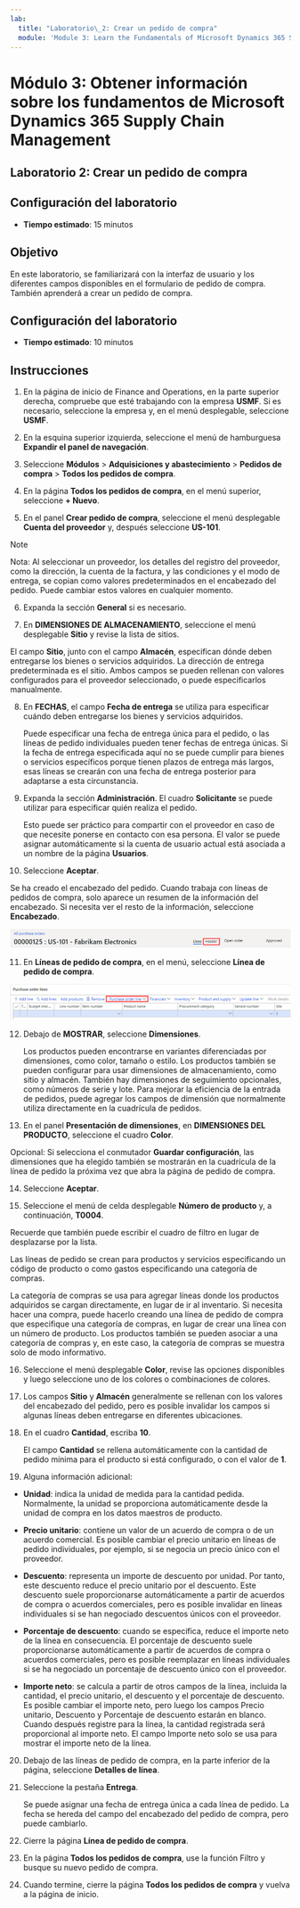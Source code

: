 ```yaml
---
lab:
  title: "Laboratorio\_2: Crear un pedido de compra"
  module: 'Module 3: Learn the Fundamentals of Microsoft Dynamics 365 Supply Chain Management'
---
```


# Módulo 3: Obtener información sobre los fundamentos de Microsoft Dynamics 365 Supply Chain Management

## Laboratorio 2: Crear un pedido de compra

## Configuración del laboratorio

   - **Tiempo estimado**: 15 minutos

## Objetivo

En este laboratorio, se familiarizará con la interfaz de usuario y los diferentes campos disponibles en el formulario de pedido de compra. También aprenderá a crear un pedido de compra.


## Configuración del laboratorio

   - **Tiempo estimado**: 10 minutos

## Instrucciones

1. En la página de inicio de Finance and Operations, en la parte superior derecha, compruebe que esté trabajando con la empresa **USMF**. Si es necesario, seleccione la empresa y, en el menú desplegable, seleccione **USMF**.

2. En la esquina superior izquierda, seleccione el menú de hamburguesa **Expandir el panel de navegación**.

3. Seleccione **Módulos** > **Adquisiciones y abastecimiento** > **Pedidos de compra** > **Todos los pedidos de compra**.

4. En la página **Todos los pedidos de compra**, en el menú superior, seleccione **+ Nuevo**.

5. En el panel **Crear pedido de compra**, seleccione el menú desplegable **Cuenta del proveedor** y, después seleccione **US-101**.

> [!NOTE]
> Nota: Al seleccionar un proveedor, los detalles del registro del proveedor, como la dirección, la cuenta de la factura, y las condiciones y el modo de entrega, se copian como valores predeterminados en el encabezado del pedido. Puede cambiar estos valores en cualquier momento.

6. Expanda la sección **General** si es necesario.

7. En **DIMENSIONES DE ALMACENAMIENTO**, seleccione el menú desplegable **Sitio** y revise la lista de sitios.

El campo **Sitio**, junto con el campo **Almacén**, especifican dónde deben entregarse los bienes o servicios adquiridos. La dirección de entrega predeterminada es el sitio. Ambos campos se pueden rellenan con valores configurados para el proveedor seleccionado, o puede especificarlos manualmente.

8. En **FECHAS**, el campo **Fecha de entrega** se utiliza para especificar cuándo deben entregarse los bienes y servicios adquiridos.

    Puede especificar una fecha de entrega única para el pedido, o las líneas de pedido individuales pueden tener fechas de entrega únicas. Si la fecha de entrega especificada aquí no se puede cumplir para bienes o servicios específicos porque tienen plazos de entrega más largos, esas líneas se crearán con una fecha de entrega posterior para adaptarse a esta circunstancia.

9. Expanda la sección **Administración**. El cuadro **Solicitante** se puede utilizar para especificar quién realiza el pedido.

    Esto puede ser práctico para compartir con el proveedor en caso de que necesite ponerse en contacto con esa persona. El valor se puede asignar automáticamente si la cuenta de usuario actual está asociada a un nombre de la página **Usuarios**.

10. Seleccione **Aceptar**.

Se ha creado el encabezado del pedido. Cuando trabaja con líneas de pedidos de compra, solo aparece un resumen de la información del encabezado. Si necesita ver el resto de la información, seleccione **Encabezado**.

![Captura de pantalla que muestra el encabezado de los pedidos donde aparece el resumen de la información de estos. La palabra Encabezado aparece resaltada.](./media/03-learn-the-fundamentals-of-dynamics-365-supply-chain-management-17.png)

11. En **Líneas de pedido de compra**, en el menú, seleccione **Línea de pedido de compra**.

![Captura de pantalla que muestra líneas de pedido de compra.](./media/03-learn-the-fundamentals-of-dynamics-365-supply-chain-management-18.png)

12. Debajo de **MOSTRAR**, seleccione **Dimensiones**.

    Los productos pueden encontrarse en variantes diferenciadas por dimensiones, como color, tamaño o estilo. Los productos también se pueden configurar para usar dimensiones de almacenamiento, como sitio y almacén. También hay dimensiones de seguimiento opcionales, como números de serie y lote. Para mejorar la eficiencia de la entrada de pedidos, puede agregar los campos de dimensión que normalmente utiliza directamente en la cuadrícula de pedidos.

13. En el panel **Presentación de dimensiones**, en **DIMENSIONES DEL PRODUCTO**, seleccione el cuadro **Color**.

Opcional: Si selecciona el conmutador **Guardar configuración**, las dimensiones que ha elegido también se mostrarán en la cuadrícula de la línea de pedido la próxima vez que abra la página de pedido de compra.

14. Seleccione **Aceptar**.

15. Seleccione el menú de celda desplegable **Número de producto** y, a continuación, **T0004**.

Recuerde que también puede escribir el cuadro de filtro en lugar de desplazarse por la lista.

Las líneas de pedido se crean para productos y servicios especificando un código de producto o como gastos especificando una categoría de compras.

La categoría de compras se usa para agregar líneas donde los productos adquiridos se cargan directamente, en lugar de ir al inventario. Si necesita hacer una compra, puede hacerlo creando una línea de pedido de compra que especifique una categoría de compras, en lugar de crear una línea con un número de producto. Los productos también se pueden asociar a una categoría de compras y, en este caso, la categoría de compras se muestra solo de modo informativo.

16. Seleccione el menú desplegable **Color**, revise las opciones disponibles y luego seleccione uno de los colores o combinaciones de colores.

17. Los campos **Sitio** y **Almacén** generalmente se rellenan con los valores del encabezado del pedido, pero es posible invalidar los campos si algunas líneas deben entregarse en diferentes ubicaciones.

18. En el cuadro **Cantidad**, escriba **10**.

    El campo **Cantidad** se rellena automáticamente con la cantidad de pedido mínima para el producto si está configurado, o con el valor de **1**.

19. Alguna información adicional:

- **Unidad**: indica la unidad de medida para la cantidad pedida. Normalmente, la unidad se proporciona automáticamente desde la unidad de compra en los datos maestros de producto.

- **Precio unitario**: contiene un valor de un acuerdo de compra o de un acuerdo comercial. Es posible cambiar el precio unitario en líneas de pedido individuales, por ejemplo, si se negocia un precio único con el proveedor.

- **Descuento**: representa un importe de descuento por unidad. Por tanto, este descuento reduce el precio unitario por el descuento. Este descuento suele proporcionarse automáticamente a partir de acuerdos de compra o acuerdos comerciales, pero es posible invalidar en líneas individuales si se han negociado descuentos únicos con el proveedor.

- **Porcentaje de descuento**: cuando se especifica, reduce el importe neto de la línea en consecuencia. El porcentaje de descuento suele proporcionarse automáticamente a partir de acuerdos de compra o acuerdos comerciales, pero es posible reemplazar en líneas individuales si se ha negociado un porcentaje de descuento único con el proveedor.

- **Importe neto**: se calcula a partir de otros campos de la línea, incluida la cantidad, el precio unitario, el descuento y el porcentaje de descuento. Es posible cambiar el importe neto, pero luego los campos Precio unitario, Descuento y Porcentaje de descuento estarán en blanco. Cuando después registre para la línea, la cantidad registrada será proporcional al importe neto. El campo Importe neto solo se usa para mostrar el importe neto de la línea.

20. Debajo de las líneas de pedido de compra, en la parte inferior de la página, seleccione **Detalles de línea**.

21. Seleccione la pestaña **Entrega**.

    Se puede asignar una fecha de entrega única a cada línea de pedido. La fecha se hereda del campo del encabezado del pedido de compra, pero puede cambiarlo.

22. Cierre la página **Línea de pedido de compra**.

23. En la página **Todos los pedidos de compra**, use la función Filtro y busque su nuevo pedido de compra.

24. Cuando termine, cierre la página **Todos los pedidos de compra** y vuelva a la página de inicio.

